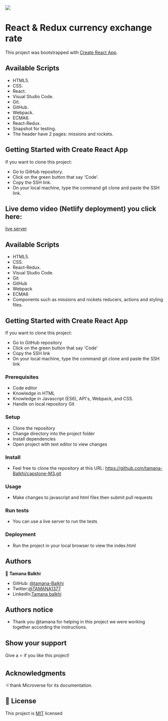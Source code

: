 ![](https://img.shields.io/badge/Microverse-blueviolet)
# React & Redux  currency exchange rate 

This project was bootstrapped with [Create React App](https://github.com/facebook/create-react-app).

## Available Scripts

- HTML5.
- CSS.
- React.
- Visual Studio Code.
- Git.
- GitHub.
- Webpack.
- ECMA6.
- React-Redux.
- Snapshot for testing.
- The header have 2 pages: missions and rockets.

## Getting Started with Create React App

If you want to clone this project:
- Go to GitHub repository.
- Click on the green button that say 'Code'.
- Copy the SSH link.
- On your local machine, type the command git clone and paste the SSH link.

## Live demo video (Netlify deployment) you click here:

[live server]()

## Available Scripts

- HTML5.
- CSS.
- React-Redux.
- Visual Studio Code.
- Git
- GitHub
- Webpack
- ECMA6
- Components such as missions and rockets reducers, actions and styling files.

## Getting Started with Create React App

If you want to clone this project:
- Go to GitHub repository
- Click on the green button that say 'Code'
- Copy the SSH link
- On your local machine, type the command git clone and paste the SSH link

### Prerequisites
- Code editor
- Knowledge in HTML
- Knowledge in Javascript (ES6), API's, Webpack, and CSS.
- Handle on local repository Git

### Setup
- Clone the repository
- Change directory into the project folder
- Install dependencies
- Open project with text editor to view changes

### Install
- Feel free to clone the repository at this URL: https://github.com/tamana-Balkhi/capstone-M3.git

### Usage
- Make changes to javascript and html files then submit pull requests

### Run tests
- You can use a live server to run the tests

### Deployment
- Run the project in your local browser to view the index.html

## Authors
👤 **Tamana Balkhi**

- GitHub: [@tamana-Balkhi](https://github.com/tamana-Balkhi)
- Twitter:[@TAMANA1377](https://twitter.com/TAMANA1377)
- LinkedIn:[Tamana balkhi](https://www.linkedin.com/in/tamana-balkhi-1212171b6/)

## Authors notice
- Thank you @tamana for helping in this project we were working together according the instructions.

## Show your support

Give a ⭐️ if you like this project!

## Acknowledgments

-I thank Microverse for its documentation.

## 📝 License

This project is [MIT](./MIT.md) licensed